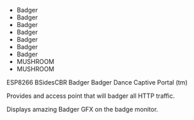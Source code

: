- Badger
- Badger
- Badger
- Badger
- Badger
- Badger
- Badger
- MUSHROOM
- MUSHROOM

ESP8266 BSidesCBR Badger Badger Dance Captive Portal (tm)

Provides and access point that will badger all HTTP traffic.

Displays amazing Badger GFX on the badge monitor.
